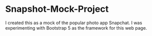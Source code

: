 # Snapshot-Mock-Project
I created this as a mock of the popular photo app Snapchat.
I was experimenting with Bootstrap 5 as the framework for this web page. 
